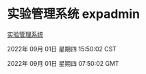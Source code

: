 # 实验管理系统 expadmin
[实验管理系统](http://59.174.9.48:56808/expadmin-782313d2-e1b1-4ea7-932e-3a55e6a1a4d0/)

2022年 09月 01日 星期四 15:50:02 CST

2022年 09月 01日 星期四 07:50:02 GMT
